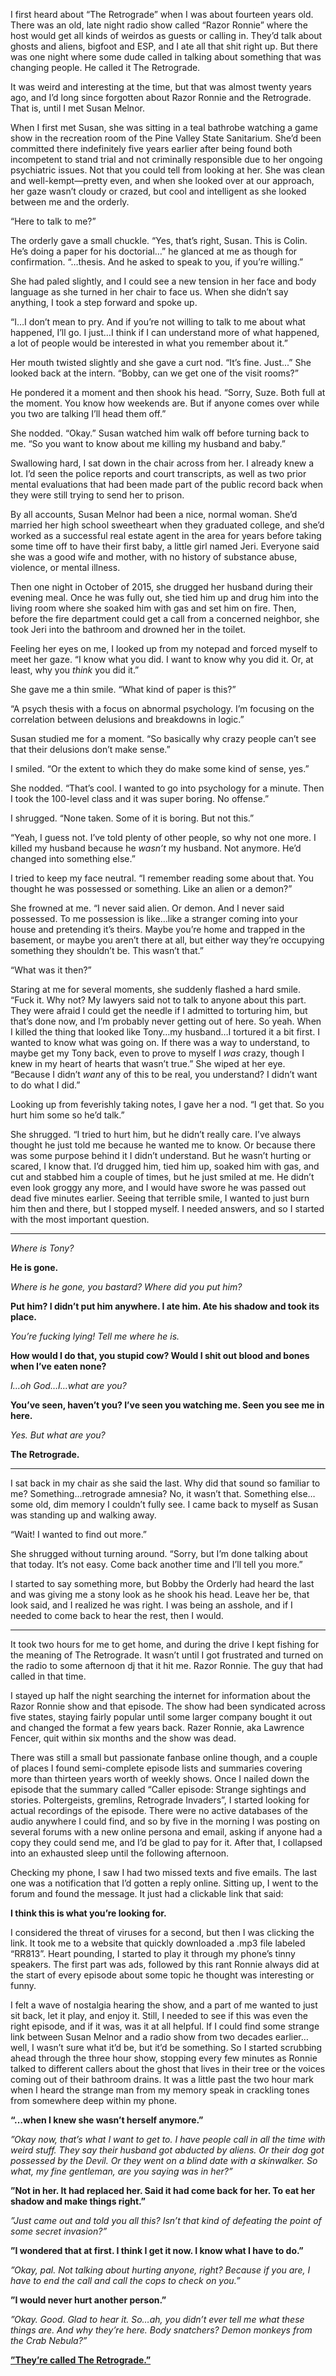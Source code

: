 I first heard about “The Retrograde” when I was about fourteen years old.  There was an old, late night radio show called “Razor Ronnie” where the host would get all kinds of weirdos as guests or calling in.  They’d talk about ghosts and aliens, bigfoot and ESP, and I ate all that shit right up.  But there was one night where some dude called in talking about something that was changing people.  He called it The Retrograde.

It was weird and interesting at the time, but that was almost twenty years ago, and I’d long since forgotten about Razor Ronnie and the Retrograde.  That is, until I met Susan Melnor.  

When I first met Susan, she was sitting in a teal bathrobe watching a game show in the recreation room of the Pine Valley State Sanitarium.  She’d been committed there indefinitely five years earlier after being found both incompetent to stand trial and not criminally responsible due to her ongoing psychiatric issues.  Not that you could tell from looking at her.  She was clean and well-kempt—pretty even, and when she looked over at our approach, her gaze wasn’t cloudy or crazed, but cool and intelligent as she looked between me and the orderly.

“Here to talk to me?”

The orderly gave a small chuckle.  “Yes, that’s right, Susan.  This is Colin.  He’s doing a paper for his doctorial…” he glanced at me as though for confirmation.  “…thesis.  And he asked to speak to you, if you’re willing.”

She had paled slightly, and I could see a new tension in her face and body language as she turned in her chair to face us.  When she didn’t say anything, I took a step forward and spoke up.

“I…I don’t mean to pry.  And if you’re not willing to talk to me about what happened, I’ll go.  I just…I think if I can understand more of what happened, a lot of people would be interested in what you remember about it.”

Her mouth twisted slightly and she gave a curt nod.  “It’s fine.  Just...”  She looked back at the intern.  “Bobby, can we get one of the visit rooms?”

He pondered it a moment and then shook his head.  “Sorry, Suze.  Both full at the moment.  You know how weekends are.  But if anyone comes over while you two are talking I’ll head them off.”

She nodded.  “Okay.”  Susan watched him walk off before turning back to me.  “So you want to know about me killing my husband and baby.”

Swallowing hard, I sat down in the chair across from her.  I already knew a lot.  I’d seen the police reports and court transcripts, as well as two prior mental evaluations that had been made part of the public record back when they were still trying to send her to prison.

By all accounts, Susan Melnor had been a nice, normal woman.  She’d married her high school sweetheart when they graduated college, and she’d worked as a successful real estate agent in the area for years before taking some time off to have their first baby, a little girl named Jeri.  Everyone said she was a good wife and mother, with no history of substance abuse, violence, or mental illness.

Then one night in October of 2015, she drugged her husband during their evening meal.  Once he was fully out, she tied him up and drug him into the living room where she soaked him with gas and set him on fire.  Then, before the fire department could get a call from a concerned neighbor, she took Jeri into the bathroom and drowned her in the toilet.

Feeling her eyes on me, I looked up from my notepad and forced myself to meet her gaze.  “I know what you did.  I want to know why you did it.  Or, at least, why you *think* you did it.”

She gave me a thin smile.  “What kind of paper is this?”

“A psych thesis with a focus on abnormal psychology.  I’m focusing on the correlation between delusions and breakdowns in logic.”

Susan studied me for a moment.  “So basically why crazy people can’t see that their delusions don’t make sense.”

I smiled.  “Or the extent to which they do make some kind of sense, yes.”

She nodded.  “That’s cool.  I wanted to go into psychology for a minute.  Then I took the 100-level class and it was super boring.  No offense.”

I shrugged.  “None taken.  Some of it is boring.  But not this.”

“Yeah, I guess not.  I’ve told plenty of other people, so why not one more.  I killed my husband because he *wasn’t* my husband.  Not anymore.  He’d changed into something else.”

I tried to keep my face neutral.  “I remember reading some about that.  You thought he was possessed or something.  Like an alien or a demon?”

She frowned at me.  “I never said alien.  Or demon.  And I never said possessed.  To me possession is like…like a stranger coming into your house and pretending it’s theirs.  Maybe you’re home and trapped in the basement, or maybe you aren’t there at all, but either way they’re occupying something they shouldn’t be.  This wasn’t that.”

“What was it then?”

Staring at me for several moments, she suddenly flashed a hard smile.  “Fuck it.  Why not?  My lawyers said not to talk to anyone about this part.  They were afraid I could get the needle if I admitted to torturing him, but that’s done now, and I’m probably never getting out of here.  So yeah.  When I killed the thing that looked like Tony…my husband…I tortured it a bit first.  I wanted to know what was going on.  If there was a way to understand, to maybe get my Tony back, even to prove to myself I *was* crazy, though I knew in my heart of hearts that wasn’t true.”  She wiped at her eye.  “Because I didn’t *want* any of this to be real, you understand?  I didn’t want to do what I did.”

Looking up from feverishly taking notes, I gave her a nod.  “I get that.  So you hurt him some so he’d talk.”

She shrugged.  “I tried to hurt him, but he didn’t really care.  I’ve always thought he just told me because he wanted me to know.  Or because there was some purpose behind it I didn’t understand.  But he wasn’t hurting or scared, I know that.  I’d drugged him, tied him up, soaked him with gas, and cut and stabbed him a couple of times, but he just smiled at me.  He didn’t even look groggy any more, and I would have swore he was passed out dead five minutes earlier.  Seeing that terrible smile, I wanted to just burn him then and there, but I stopped myself.  I needed answers, and so I started with the most important question.

**** 

*Where is Tony?*

**He is gone.**

*Where is he gone, you bastard?  Where did you put him?*

**Put him?  I didn’t put him anywhere.  I ate him.  Ate his shadow and took its place.**

*You’re fucking lying!  Tell me where he is.*

**How would I do that, you stupid cow?  Would I shit out blood and bones when I’ve eaten none?**

*I…oh God…I…what are you?*

**You’ve seen, haven’t you?  I’ve seen you watching me.  Seen you see me in here.**

*Yes.  But what are you?*

**The Retrograde.**

**** 

I sat back in my chair as she said the last.  Why did that sound so familiar to me?  Something…retrograde amnesia?  No, it wasn’t that.  Something else…some old, dim memory I couldn’t fully see.  I came back to myself as Susan was standing up and walking away.

“Wait!  I wanted to find out more.”

She shrugged without turning around.  “Sorry, but I’m done talking about that today.  It’s not easy.  Come back another time and I’ll tell you more.”

I started to say something more, but Bobby the Orderly had heard the last and was giving me a stony look as he shook his head.  Leave her be, that look said, and I realized he was right.  I was being an asshole, and if I needed to come back to hear the rest, then I would.

**** 

It took two hours for me to get home, and during the drive I kept fishing for the meaning of The Retrograde.  It wasn’t until I got frustrated and turned on the radio to some afternoon dj that it hit me.  Razor Ronnie.  The guy that had called in that time.

I stayed up half the night searching the internet for information about the Razor Ronnie show and that episode.  The show had been syndicated across five states, staying fairly popular until some larger company bought it out and changed the format a few years back.  Razer Ronnie, aka Lawrence Fencer, quit within six months and the show was dead.  

There was still a small but passionate fanbase online though, and a couple of places I found semi-complete episode lists and summaries covering more than thirteen years worth of weekly shows.  Once I nailed down the episode that the summary called “Caller episode:  Strange sightings and stories.  Poltergeists, gremlins, Retrograde Invaders”, I started looking for actual recordings of the episode.  There were no active databases of the audio anywhere I could find, and so by five in the morning I was posting on several forums with a new online persona and email, asking if anyone had a copy they could send me, and I’d be glad to pay for it.  After that, I collapsed into an exhausted sleep until the following afternoon.

Checking my phone, I saw I had two missed texts and five emails.  The last one was a notification that I’d gotten a reply online.  Sitting up, I went to the forum and found the message.  It just had a clickable link that said:

**I think this is what you’re looking for.**

I considered the threat of viruses for a second, but then I was clicking the link.  It took me to a website that quickly downloaded a .mp3 file labeled “RR813”.  Heart pounding, I started to play it through my phone’s tinny speakers.  The first part was ads, followed by this rant Ronnie always did at the start of every episode about some topic he thought was interesting or funny.

I felt a wave of nostalgia hearing the show, and a part of me wanted to just sit back, let it play, and enjoy it.  Still, I needed to see if this was even the right episode, and if it was, was it at all helpful.  If I could find some strange link between Susan Melnor and a radio show from two decades earlier…well, I wasn’t sure what it’d be, but it’d be something.  So I started scrubbing ahead through the three hour show, stopping every few minutes as Ronnie talked to different callers about the ghost that lives in their tree or the voices coming out of their bathroom drains.  It was a little past the two hour mark when I heard the strange man from my memory speak in crackling tones from somewhere deep within my phone.

**“…when I knew she wasn’t herself anymore.”**

*”Okay now, that’s what I want to get to.  I have people call in all the time with weird stuff.  They say their husband got abducted by aliens.  Or their dog got possessed by the Devil.  Or they went on a blind date with a skinwalker.  So what, my fine gentleman, are you saying was in her?”*

**”Not in her.  It had replaced her.  Said it had come back for her.  To eat her shadow and make things right.”**

*”Just came out and told you all this?  Isn’t that kind of defeating the point of some secret invasion?”*

**”I wondered that at first.  I think I get it now.  I know what I have to do.”**

*”Okay, pal.  Not talking about hurting anyone, right?  Because if you are, I have to end the call and call the cops to check on you.”*

**”I would never hurt another person.”**

*”Okay.  Good.  Glad to hear it.  So…ah, you didn’t ever tell me what these things are.  And why they’re here.  Body snatchers?  Demon monkeys from the Crab Nebula?”*

[**”They’re called The Retrograde.”**](https://redd.it/9ndww5)